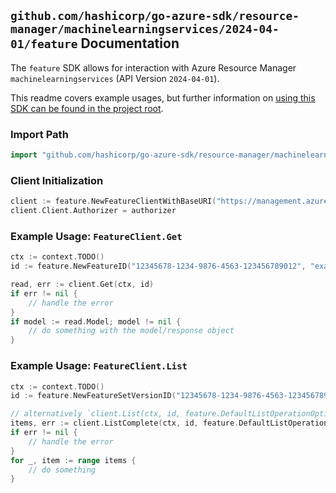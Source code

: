 
## `github.com/hashicorp/go-azure-sdk/resource-manager/machinelearningservices/2024-04-01/feature` Documentation

The `feature` SDK allows for interaction with Azure Resource Manager `machinelearningservices` (API Version `2024-04-01`).

This readme covers example usages, but further information on [using this SDK can be found in the project root](https://github.com/hashicorp/go-azure-sdk/tree/main/docs).

### Import Path

```go
import "github.com/hashicorp/go-azure-sdk/resource-manager/machinelearningservices/2024-04-01/feature"
```


### Client Initialization

```go
client := feature.NewFeatureClientWithBaseURI("https://management.azure.com")
client.Client.Authorizer = authorizer
```


### Example Usage: `FeatureClient.Get`

```go
ctx := context.TODO()
id := feature.NewFeatureID("12345678-1234-9876-4563-123456789012", "example-resource-group", "workspaceName", "featuresetName", "featuresetVersion", "featureName")

read, err := client.Get(ctx, id)
if err != nil {
	// handle the error
}
if model := read.Model; model != nil {
	// do something with the model/response object
}
```


### Example Usage: `FeatureClient.List`

```go
ctx := context.TODO()
id := feature.NewFeatureSetVersionID("12345678-1234-9876-4563-123456789012", "example-resource-group", "workspaceName", "featuresetName", "featuresetVersion")

// alternatively `client.List(ctx, id, feature.DefaultListOperationOptions())` can be used to do batched pagination
items, err := client.ListComplete(ctx, id, feature.DefaultListOperationOptions())
if err != nil {
	// handle the error
}
for _, item := range items {
	// do something
}
```
